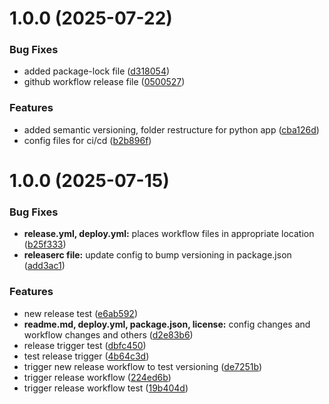 # 1.0.0 (2025-07-22)


### Bug Fixes

* added package-lock file ([d318054](https://github.com/bilalstackio/anonimus/commit/d318054d60dba722b231e343f0de5cc95cf6688f))
* github workflow release file ([0500527](https://github.com/bilalstackio/anonimus/commit/0500527f82c490c271333764081436582653bf95))


### Features

* added semantic versioning, folder restructure for python app ([cba126d](https://github.com/bilalstackio/anonimus/commit/cba126d7600ec5752b6085515ec47e04ad719108))
* config files for ci/cd ([b2b896f](https://github.com/bilalstackio/anonimus/commit/b2b896f6dc03caf7d53ed5d746cf76654efa6d95))

# 1.0.0 (2025-07-15)


### Bug Fixes

* **release.yml, deploy.yml:** places workflow files in appropriate location ([b25f333](https://github.com/bilalstackio/semantic-release-starter-template/commit/b25f333139247b87dc619d258266d8ba94fc8134))
* **releaserc file:** update config to bump versioning in package.json ([add3ac1](https://github.com/bilalstackio/semantic-release-starter-template/commit/add3ac169aa899398d3eba0e0a22537618216c76))


### Features

* new release test ([e6ab592](https://github.com/bilalstackio/semantic-release-starter-template/commit/e6ab59293c3d655143ef91df423e5edf42c7f28f))
* **readme.md, deploy.yml, package.json, license:** config changes and workflow changes and others ([d2e83b6](https://github.com/bilalstackio/semantic-release-starter-template/commit/d2e83b604b7577e5972e3f0abd21f2dd8628b4e5))
* release trigger test ([dbfc450](https://github.com/bilalstackio/semantic-release-starter-template/commit/dbfc45007cd617d436cb0a54a2762d41a13786b8))
* test release trigger ([4b64c3d](https://github.com/bilalstackio/semantic-release-starter-template/commit/4b64c3d14b8a12f62d64f755f156010db7efed31))
* trigger new release workflow to test versioning ([de7251b](https://github.com/bilalstackio/semantic-release-starter-template/commit/de7251b45d5aa66366cb89eeaafd57fc0f7b3796))
* trigger release workflow ([224ed6b](https://github.com/bilalstackio/semantic-release-starter-template/commit/224ed6b64f3e431a805f4d6c6863c6fdb0c86358))
* trigger release workflow test ([19b404d](https://github.com/bilalstackio/semantic-release-starter-template/commit/19b404dad275fec6b3733be877b2ea927bf61b9d))
